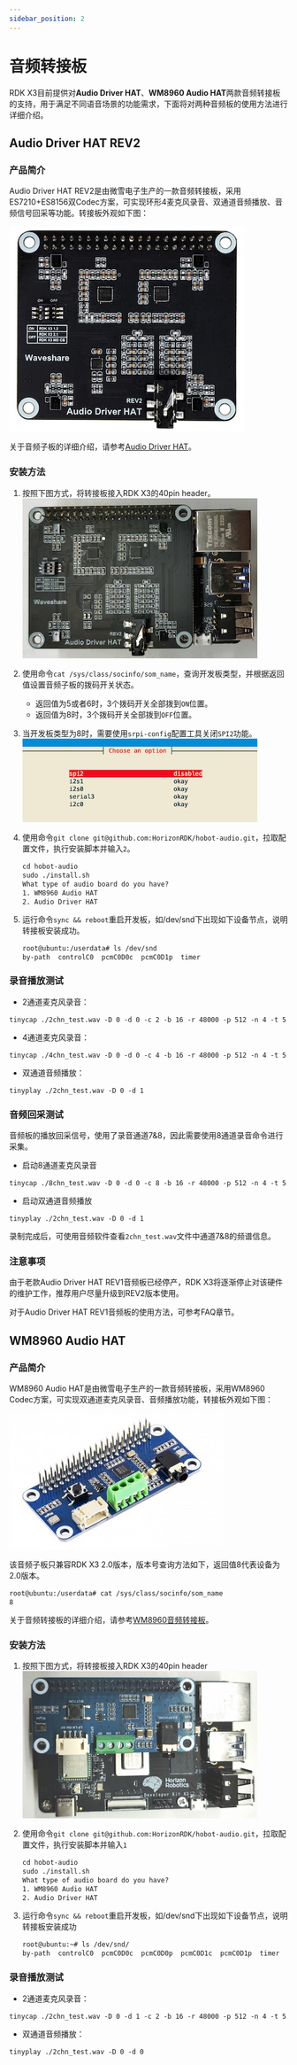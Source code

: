 ```yaml
---
sidebar_position: 2
---
```


# 音频转接板

RDK X3目前提供对**Audio Driver HAT**、**WM8960 Audio HAT**两款音频转接板的支持，用于满足不同语音场景的功能需求，下面将对两种音频板的使用方法进行详细介绍。

## Audio Driver HAT REV2

### 产品简介

Audio Driver HAT REV2是由微雪电子生产的一款音频转接板，采用ES7210+ES8156双Codec方案，可实现环形4麦克风录音、双通道音频播放、音频信号回采等功能。转接板外观如下图：

![image-audio-driver-hat](./image/image-audio-driver-hat.jpg)

关于音频子板的详细介绍，请参考[Audio Driver HAT](https://www.waveshare.net/shop/Audio-Driver-HAT.htm)。

### 安装方法

1. 按照下图方式，将转接板接入RDK X3的40pin header。  
![image-audio-driver-hat-setup](./image/image-audio-driver-hat-setup.jpg)

2. 使用命令`cat /sys/class/socinfo/som_name`，查询开发板类型，并根据返回值设置音频子板的拨码开关状态。
   - 返回值为5或者6时，3个拨码开关全部拨到`ON`位置。
   - 返回值为8时，3个拨码开关全部拨到`OFF`位置。

3. 当开发板类型为8时，需要使用`srpi-config`配置工具关闭`SPI2`功能。    
![image-audio-driver-hat-setup1](./image/image-audio-driver-hat-setup1.jpg)

4. 使用命令`git clone git@github.com:HorizonRDK/hobot-audio.git`，拉取配置文件，执行安装脚本并输入`2`。
    ```shell
    cd hobot-audio
    sudo ./install.sh
    What type of audio board do you have?
    1. WM8960 Audio HAT
    2. Audio Driver HAT
    ```
5. 运行命令`sync && reboot`重启开发板，如/dev/snd下出现如下设备节点，说明转接板安装成功。
    ```shell
    root@ubuntu:/userdata# ls /dev/snd
    by-path  controlC0  pcmC0D0c  pcmC0D1p  timer
    ```

### 录音播放测试

- 2通道麦克风录音：

```
tinycap ./2chn_test.wav -D 0 -d 0 -c 2 -b 16 -r 48000 -p 512 -n 4 -t 5
```

- 4通道麦克风录音：

```
tinycap ./4chn_test.wav -D 0 -d 0 -c 4 -b 16 -r 48000 -p 512 -n 4 -t 5
```

- 双通道音频播放：

```
tinyplay ./2chn_test.wav -D 0 -d 1
```

### 音频回采测试

音频板的播放回采信号，使用了录音通道7&8，因此需要使用8通道录音命令进行采集。

- 启动8通道麦克风录音
```shell
tinycap ./8chn_test.wav -D 0 -d 0 -c 8 -b 16 -r 48000 -p 512 -n 4 -t 5
```

- 启动双通道音频播放
```
tinyplay ./2chn_test.wav -D 0 -d 1
```

录制完成后，可使用音频软件查看`2chn_test.wav`文件中通道7&8的频谱信息。

### 注意事项

由于老款Audio Driver HAT REV1音频板已经停产，RDK X3将逐渐停止对该硬件的维护工作，推荐用户尽量升级到REV2版本使用。

对于Audio Driver HAT REV1音频板的使用方法，可参考FAQ章节。

## WM8960 Audio HAT

### 产品简介

WM8960 Audio HAT是由微雪电子生产的一款音频转接板，采用WM8960 Codec方案，可实现双通道麦克风录音、音频播放功能，转接板外观如下图：

![image-audio-wm8960](./image/image-audio-wm8960.jpg)

该音频子板只兼容RDK X3 2.0版本，版本号查询方法如下，返回值8代表设备为2.0版本。
```shell
root@ubuntu:/userdata# cat /sys/class/socinfo/som_name
8
```

关于音频转接板的详细介绍，请参考[WM8960音频转接板](https://www.waveshare.net/wiki/WM8960_Audio_HAT)。

### 安装方法

1. 按照下图方式，将转接板接入RDK X3的40pin header  
![image-wm8960-audio-hat-setup](./image/image-wm8960-audio-hat-setup.jpg)

2. 使用命令`git clone git@github.com:HorizonRDK/hobot-audio.git`，拉取配置文件，执行安装脚本并输入`1`
    ```shell
    cd hobot-audio
    sudo ./install.sh
    What type of audio board do you have?
    1. WM8960 Audio HAT
    2. Audio Driver HAT
    ```
3. 运行命令`sync && reboot`重启开发板，如/dev/snd下出现如下设备节点，说明转接板安装成功
    ```shell
    root@ubuntu:~# ls /dev/snd/
    by-path  controlC0  pcmC0D0c  pcmC0D0p  pcmC0D1c  pcmC0D1p  timer
    ```

### 录音播放测试

- 2通道麦克风录音：

```
tinycap ./2chn_test.wav -D 0 -d 1 -c 2 -b 16 -r 48000 -p 512 -n 4 -t 5
```

- 双通道音频播放：

```
tinyplay ./2chn_test.wav -D 0 -d 0
```